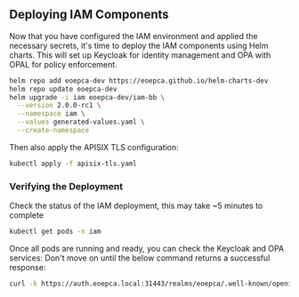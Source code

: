 
## Deploying IAM Components

Now that you have configured the IAM environment and applied the necessary secrets, it's time to deploy the IAM components using Helm charts. This will set up Keycloak for identity management and OPA with OPAL for policy enforcement.

```bash
helm repo add eoepca-dev https://eoepca.github.io/helm-charts-dev
helm repo update eoepca-dev
helm upgrade -i iam eoepca-dev/iam-bb \
  --version 2.0.0-rc1 \
  --namespace iam \
  --values generated-values.yaml \
  --create-namespace
```

Then also apply the APISIX TLS configuration:

```bash
kubectl apply -f apisix-tls.yaml
```

### Verifying the Deployment

Check the status of the IAM deployment, this may take ~5 minutes to complete

```bash
kubectl get pods -n iam
```

Once all pods are running and ready, you can check the Keycloak and OPA services:
Don't move on until the below command returns a successful response:

```bash
curl -k https://auth.eoepca.local:31443/realms/eoepca/.well-known/openid-configuration
```